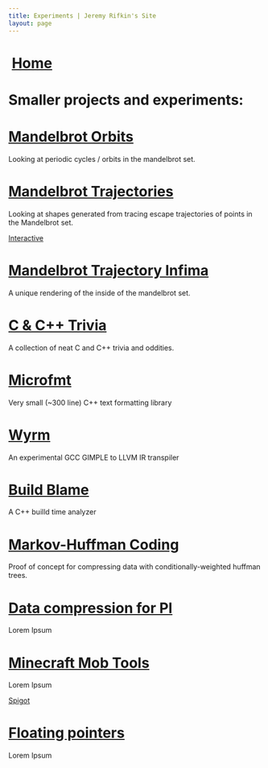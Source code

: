 ```yaml
---
title: Experiments | Jeremy Rifkin's Site
layout: page
---
```


<script setup>
import './components/home.scss';
import pfp_url from '../assets/pfp.jpg';
</script>

<div id="content">
    <div id="small-header">
        <h1><img class="pfp" :src="pfp_url" /> <a href="index.html"><font-awesome-icon :icon="['fas', 'chevron-left']" /> Home</a></h1>
    </div>
    <div id="projects">
        <h1>Smaller projects and experiments:</h1>
        <div class="project-card">
            <h1><a href="https://github.com/jeremy-rifkin/mandelbrot-orbits">Mandelbrot Orbits <font-awesome-icon :icon="['fab', 'github']" /></a></h1>
            <p>
                Looking at periodic cycles / orbits in the mandelbrot set.
            </p>
        </div>
        <div class="project-card">
            <h1><a href="https://github.com/jeremy-rifkin/mandelbrot-trajectories">Mandelbrot Trajectories <font-awesome-icon :icon="['fab', 'github']" /></a></h1>
            <p>
                Looking at shapes generated from tracing escape trajectories of points in the Mandelbrot set.
            </p>
            <a class="button" href="https://rifkin.dev/projects/mandelbrot-trajectories/">Interactive <font-awesome-icon :icon="['fas', 'arrow-up-right-from-square']" /></a>
        </div>
        <div class="project-card">
            <h1><a href="https://github.com/jeremy-rifkin/mandelbrot-trajectory-infima">Mandelbrot Trajectory Infima <font-awesome-icon :icon="['fab', 'github']" /></a></h1>
            <p>
                A unique rendering of the inside of the mandelbrot set.
            </p>
        </div>
        <div class="project-card">
            <h1><a href="https://github.com/jeremy-rifkin/c-cpp-trivia">C & C++ Trivia <font-awesome-icon :icon="['fab', 'github']" /></a></h1>
            <p>
                A collection of neat C and C++ trivia and oddities.
            </p>
        </div>
        <div class="project-card">
            <h1><a href="https://github.com/jeremy-rifkin/microfmt">Microfmt <font-awesome-icon :icon="['fab', 'github']" /></a></h1>
            <p>
                Very small (~300 line) C++ text formatting library
            </p>
        </div>
        <div class="project-card">
            <h1><a href="https://github.com/jeremy-rifkin/wyrm">Wyrm <font-awesome-icon :icon="['fab', 'github']" /></a></h1>
            <p>
                An experimental GCC GIMPLE to LLVM IR transpiler
            </p>
        </div>
        <div class="project-card">
            <h1><a href="https://github.com/jeremy-rifkin/build-blame">Build Blame <font-awesome-icon :icon="['fab', 'github']" /></a></h1>
            <p>
                A C++ builld time analyzer
            </p>
        </div>
        <div class="project-card">
            <h1><a href="https://github.com/jeremy-rifkin/Markov-Huffman-Coding">Markov-Huffman Coding <font-awesome-icon :icon="['fab', 'github']" /></a></h1>
            <p>
                Proof of concept for compressing data with conditionally-weighted huffman trees.
            </p>
        </div>
        <div class="project-card">
            <h1><a href="https://github.com/jeremy-rifkin/strawberry-cheesecake">Data compression for PI <font-awesome-icon :icon="['fab', 'github']" /></a></h1>
            <p>
                Lorem Ipsum
            </p>
        </div>
        <div class="project-card">
            <h1><a href="https://github.com/jeremy-rifkin/MinecraftMobTools">Minecraft Mob Tools <font-awesome-icon :icon="['fab', 'github']" /></a></h1>
            <p>
                Lorem Ipsum
            </p>
            <a class="button" href="https://www.spigotmc.org/resources/mobtools.86929/">Spigot <font-awesome-icon :icon="['fas', 'faucet']" /></a>
        </div>
        <div class="project-card">
            <h1><a href="https://github.com/jeremy-rifkin/floating-pointers">Floating pointers <font-awesome-icon :icon="['fab', 'github']" /></a></h1>
            <p>
                Lorem Ipsum
            </p>
        </div>
    </div>
</div>
